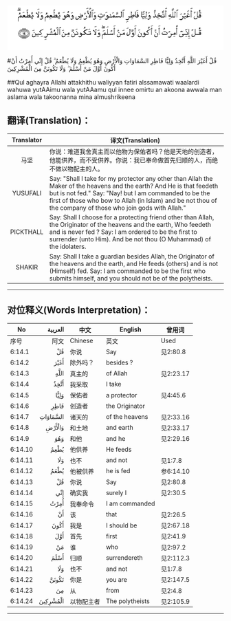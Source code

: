 ![006:014](images/006_014.gif)

#قُلْ أَغَيْرَ اللَّهِ أَتَّخِذُ وَلِيًّا فَاطِرِ السَّمَاوَاتِ وَالْأَرْضِ وَهُوَ يُطْعِمُ وَلَا يُطْعَمُ ۗ قُلْ إِنِّي أُمِرْتُ أَنْ أَكُونَ أَوَّلَ مَنْ أَسْلَمَ ۖ وَلَا تَكُونَنَّ مِنَ الْمُشْرِكِينَ 

##Qul aghayra Allahi attakhithu waliyyan fatiri alssamawati waalardi wahuwa yutAAimu wala yutAAamu qul innee omirtu an akoona awwala man aslama wala takoonanna mina almushrikeena 

## 翻译(Translation)：

| Translator | 译文(Translation)                                            |
| :--------: | ------------------------------------------------------------ |
|    马坚    | 你说：难道我舍真主而以他物为保佑者吗？他是天地的创造者，他能供养，而不受供养。你说：我已奉命做首先归顺的人，而绝不做以物配主的人。 |
|  YUSUFALI  | Say: "Shall I take for my protector any other than Allah the Maker of the heavens and the earth? And He is that feedeth but is not fed." Say: "Nay! but I am commanded to be the first of those who bow to Allah (in Islam) and be not thou of the company of those who join gods with Allah." |
| PICKTHALL  | Say: Shall I choose for a protecting friend other than Allah, the Originator of the heavens and the earth, Who feedeth and is never fed ? Say: I am ordered to be the first to surrender (unto Him). And be not thou (O Muhammad) of the idolaters. |
|   SHAKIR   | Say: Shall I take a guardian besides Allah, the Originator of the heavens and the earth, and He feeds (others) and is not (Himself) fed. Say: I am commanded to be the first who submits himself, and you should not be of the polytheists. |

---

## 对位释义(Words Interpretation)：

| No   | العربية | 中文    | English | 曾用词 |
| ---- | ------: | ------- | ------- | ------ |
| 序号 |    阿文 | Chinese | 英文    | Used   |
| 6:14.1  | قُلْ       | 你说       | Say             | 见2:80.8  |
| 6:14.2  | أَغَيْرَ     | 除外吗？   | besides ?       |           |
| 6:14.3  | اللَّهِ     | 真主的     | of Allah        | 见2:23.17 |
| 6:14.4  | أَتَّخِذُ     | 我采取     | I take          |           |
| 6:14.5  | وَلِيًّا     | 保佑者     | a protector     | 见4:45.6  |
| 6:14.6  | فَاطِرِ     | 创造者     | the Originator  |           |
| 6:14.7  | السَّمَاوَاتِ | 诸天的     | of the heavens  | 见2:33.16 |
| 6:14.8  | وَالْأَرْضِ   | 和土地     | and earth       | 见2:33.17 |
| 6:14.9  | وَهُوَ      | 和他       | and he          | 见2:29.16 |
| 6:14.10 | يُطْعِمُ     | 他供养     | He feeds        |           |
| 6:14.11 | وَلَا      | 也不       | and not         | 见1:7.8   |
| 6:14.12 | يُطْعَمُ     | 他被供养   | he is fed       | 参6:14.10 |
| 6:14.13 | قُلْ       | 你说       | Say             | 见2:80.8  |
| 6:14.14 | إِنِّي      | 确实我     | surely I        | 见2:30.5  |
| 6:14.15 | أُمِرْتُ     | 我奉命令   | I am commanded  |           |
| 6:14.16 | أَنْ       | 该         | that            | 见2:26.5  |
| 6:14.17 | أَكُونَ     | 我是       | I should be     | 见2:67.18 |
| 6:14.18 | أَوَّلَ      | 首先       | first           | 见2:41.9  |
| 6:14.19 | مَنْ       | 谁         | who             | 见2:97.2  |
| 6:14.20 | أَسْلَمَ     | 归顺       | surrendereth    | 见2:112.3 |
| 6:14.21 | وَلَا      | 也不       | and not         | 见1:7.8   |
| 6:14.22 | تَكُونَنَّ    | 你是       | you are         | 见2:147.5 |
| 6:14.23 | مِنَ       | 从         | from            | 见2:4.8   |
| 6:14.24 | الْمُشْرِكِينَ | 以物配主者 | The polytheists | 见2:105.9 |

---
